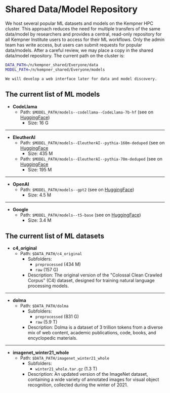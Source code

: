 # Shared Data/Model Repository

We host several popular ML datasets and models on the Kempner HPC cluster. This approach reduces the need for multiple transfers of the same data/model by researchers and provides a central, read-only repository for all Kempner Institute users to access for their ML workflows. Only the admin team has write access, but users can submit requests for popular data/models. After a careful review, we may place a copy in the shared data/model repository. The current path on the cluster is:

```bash
DATA_PATH=/n/kempner_shared/Everyone/data
MODEL_PATH=/n/kempner_shared/Everyone/models
```

```{note}
We will develop a web interface later for data and model discovery.
```


## The current list of ML models 

- **CodeLlama**
    - Path: `$MODEL_PATH/models--codellama--CodeLlama-7b-hf` (see on [HuggingFace]( https://huggingface.co/codellama/CodeLlama-7b-hf))
        - Size: 16 G
--- 

- **EleutherAI**
    - Path: `$MODEL_PATH/models--EleutherAI--pythia-160m-deduped` (see on [HuggingFace](https://huggingface.co/EleutherAI/pythia-160m-deduped)
        - Size: 435 M
    - Path: `$MODEL_PATH/models--EleutherAI--pythia-70m-deduped` (see on [HuggingFace](https://huggingface.co/EleutherAI/pythia-70m-deduped)
        - Size: 195 M 

---

- **OpenAI**
    - Path: `$MODEL_PATH/models--gpt2` (see on [HuggingFace](https://huggingface.co/gpt2))
        - Size: 4.5 M

--- 

- **Google**
    - Path: `$MODEL_PATH/models--t5-base` (see on [HuggingFace](https://huggingface.co/t5-base))
        - Size: 3.4 M

## The current list of ML datasets


- **c4_original**
  - Path: `$DATA_PATH/c4_original`
    - Subfolders: 
      - `preprocessed` (434 M)
      - `raw` (157 G)
    - Description: The original version of the "Colossal Clean Crawled Corpus" (C4) dataset, designed for training natural language processing models.

---

- **dolma**
  - Path: `$DATA_PATH/dolma`
    - Subfolders: 
      - `preprocessed` (831 G)
      - `raw` (5.9 T)
    - Description: Dolma is a dataset of 3 trillion tokens from a diverse mix of web content, academic publications, code, books, and encyclopedic materials.

---

- **imagenet_winter21_whole**
  - Path: `$DATA_PATH/imagenet_winter21_whole`
      - Subfolders:
        - `winter21_whole.tar.gz` (1.3 T)
      - Description: An updated version of the ImageNet dataset, containing a wide variety of annotated images for visual object recognition, collected during the winter of 2021.
